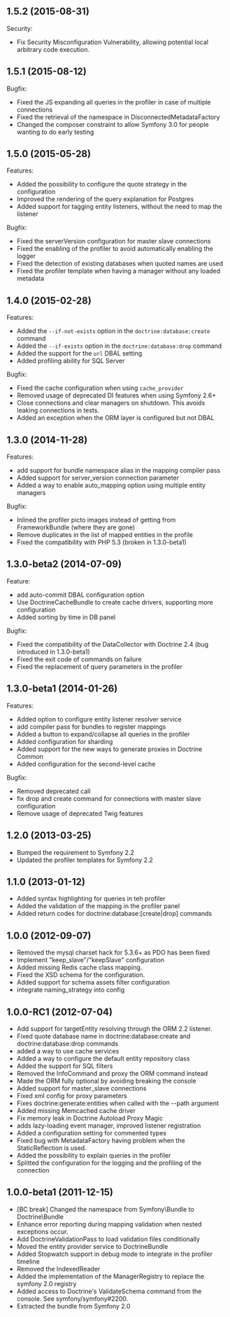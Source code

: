 ## 1.5.2 (2015-08-31)

Security:

* Fix Security Misconfiguration Vulnerability, allowing potential local arbitrary code execution.

## 1.5.1 (2015-08-12)

Bugfix:

* Fixed the JS expanding all queries in the profiler in case of multiple connections
* Fixed the retrieval of the namespace in DisconnectedMetadataFactory
* Changed the composer constraint to allow Symfony 3.0 for people wanting to do early testing

## 1.5.0 (2015-05-28)

Features:

* Added the possibility to configure the quote strategy in the configuration
* Improved the rendering of the query explanation for Postgres
* Added support for tagging entity listeners, without the need to map the listener

Bugfix:

* Fixed the serverVersion configuration for master slave connections
* Fixed the enabling of the profiler to avoid automatically enabling the logger
* Fixed the detection of existing databases when quoted names are used
* Fixed the profiler template when having a manager without any loaded metadata

## 1.4.0 (2015-02-28)

Features:

* Added the ``--if-not-exists`` option in the ``doctrine:database:create`` command
* Added the ``--if-exists`` option in  the ``doctrine:database:drop`` command
* Added the support for the ``url`` DBAL setting
* Added profiling ability for SQL Server

Bugfix:

* Fixed the cache configuration when using ``cache_provider``
* Removed usage of deprecated DI features when using Symfony 2.6+
* Close connections and clear managers on shutdown. This avoids leaking connections in tests.
* Added an exception when the ORM layer is configured but not DBAL

## 1.3.0 (2014-11-28)

Features:

* add support for bundle namespace alias in the mapping compiler pass
* Added support for server_version connection parameter
* Added a way to enable auto_mapping option using multiple entity managers

Bugfix:

* Inlined the profiler picto images instead of getting from FrameworkBundle (where they are gone)
* Remove duplicates in the list of mapped entities in the profile
* Fixed the compatibility with PHP 5.3 (broken in 1.3.0-beta1)

## 1.3.0-beta2 (2014-07-09)

Feature:

* add auto-commit DBAL configuration option
* Use DoctrineCacheBundle to create cache drivers, supporting more configuration
* Added sorting by time in DB panel

Bugfix:

* Fixed the compatibility of the DataCollector with Doctrine 2.4 (bug introduced in 1.3.0-beta1)
* Fixed the exit code of commands on failure
* Fixed the replacement of query parameters in the profiler

## 1.3.0-beta1 (2014-01-26)

Features:

* Added option to configure entity listener resolver service
* add compiler pass for bundles to register mappings
* Added a button to expand/collapse all queries in the profiler
* Added configuration for sharding
* Added support for the new ways to generate proxies in Doctrine Common
* Added configuration for the second-level cache

Bugfix:

* Removed deprecated call
* fix drop and create command for connections with master slave configuration
* Remove usage of deprecated Twig features

## 1.2.0 (2013-03-25)

 * Bumped the requirement to Symfony 2.2
 * Updated the profiler templates for Symfony 2.2

## 1.1.0 (2013-01-12)

 * Added syntax highlighting for queries in teh profiler
 * Added the validation of the mapping in the profiler panel
 * Added return codes for doctrine:database:[create|drop] commands

## 1.0.0 (2012-09-07)

 * Removed the mysql charset hack for 5.3.6+ as PDO has been fixed
 * Implement "keep_slave"/"keepSlave" configuration
 * Added missing Redis cache class mapping.
 * Fixed the XSD schema for the configuration.
 * Added support for schema assets filter configuration
 * integrate naming_strategy into config

## 1.0.0-RC1 (2012-07-04)

 * Add support for targetEntity resolving through the ORM 2.2 listener.
 * Fixed quote database name in doctrine:database:create and doctrine:database:drop commands
 * added a way to use cache services
 * Added a way to configure the default entity repository class
 * Added the support for SQL filters
 * Removed the InfoCommand and proxy the ORM command instead
 * Made the ORM fully optional by avoiding breaking the console
 * Added support for master_slave connections
 * Fixed xml config for proxy parameters
 * Fixes doctrine:generate:entities when called with the --path argument
 * Added missing Memcached cache driver
 * Fix memory leak in Doctrine Autoload Proxy Magic
 * adds lazy-loading event manager, improved listener registration
 * Added a configuration setting for commented types
 * Fixed bug with MetadataFactory having problem when the StaticReflection is used.
 * Added the possibility to explain queries in the profiler
 * Splitted the configuration for the logging and the profiling of the connection

## 1.0.0-beta1 (2011-12-15)

 * [BC break] Changed the namespace from Symfony\Bundle to Doctrine\Bundle
 * Enhance error reporting during mapping validation when nested exceptions occur.
 * Add DoctrineValidationPass to load validation files conditionally
 * Moved the entity provider service to DoctrineBundle
 * Added Stopwatch support in debug mode to integrate in the profiler timeline
 * Removed the IndexedReader
 * Added the implementation of the ManagerRegistry to replace the symfony 2.0 registry
 * Added access to Doctrine's ValidateSchema command from the console. See symfony/symfony#2200.
 * Extracted the bundle from Symfony 2.0
